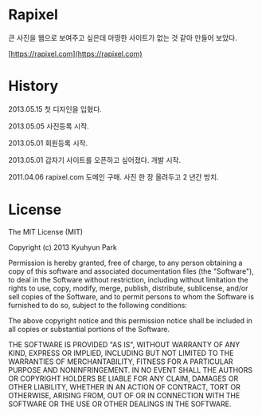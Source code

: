# Rapixel

큰 사진을 웹으로 보여주고 싶은데 마땅한 사이트가 없는 것 같아 만들어 보았다.

[https://rapixel.com](https://rapixel.com)

# History

2013.05.15 첫 디자인을 입혔다.

2013.05.05 사진등록 시작.

2013.05.01 회원등록 시작.

2013.05.01 갑자기 사이트를 오픈하고 싶어졌다. 개발 시작.

2011.04.06 rapixel.com 도메인 구매. 사진 한 장 올려두고 2 년간 방치.


# License

The MIT License (MIT)

Copyright (c) 2013 Kyuhyun Park

Permission is hereby granted, free of charge, to any person obtaining a copy of this software and associated documentation files (the "Software"), to deal in the Software without restriction, including without limitation the rights to use, copy, modify, merge, publish, distribute, sublicense, and/or sell copies of the Software, and to permit persons to whom the Software is furnished to do so, subject to the following conditions:

The above copyright notice and this permission notice shall be included in all copies or substantial portions of the Software.

THE SOFTWARE IS PROVIDED "AS IS", WITHOUT WARRANTY OF ANY KIND, EXPRESS OR IMPLIED, INCLUDING BUT NOT LIMITED TO THE WARRANTIES OF MERCHANTABILITY, FITNESS FOR A PARTICULAR PURPOSE AND NONINFRINGEMENT. IN NO EVENT SHALL THE AUTHORS OR COPYRIGHT HOLDERS BE LIABLE FOR ANY CLAIM, DAMAGES OR OTHER LIABILITY, WHETHER IN AN ACTION OF CONTRACT, TORT OR OTHERWISE, ARISING FROM, OUT OF OR IN CONNECTION WITH THE SOFTWARE OR THE USE OR OTHER DEALINGS IN THE SOFTWARE.
